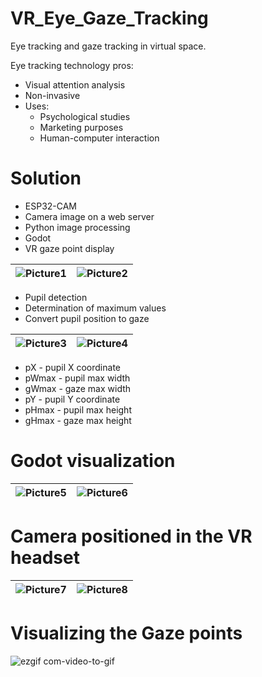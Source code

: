 # VR_Eye_Gaze_Tracking
Eye tracking and gaze tracking in virtual space.

Eye tracking technology pros:
- Visual attention analysis
- Non-invasive
- Uses:
  - Psychological studies
  - Marketing purposes
  - Human-computer interaction

# Solution
- ESP32-CAM
- Camera image on a web server
- Python image processing
- Godot 
- VR gaze point display

| ![Picture1](https://github.com/BenceBiricz/VR_Eye_Gaze_Tracking/assets/71565433/fa25f687-29a1-4fa3-9fdf-46c24ff0fea3) | ![Picture2](https://github.com/BenceBiricz/VR_Eye_Gaze_Tracking/assets/71565433/9faace27-08e0-46cb-be3c-948aafd05c1c) |
| --- | --- |

- Pupil detection
- Determination of maximum values
- Convert pupil position to gaze

| ![Picture3](https://github.com/BenceBiricz/VR_Eye_Gaze_Tracking/assets/71565433/4f30ccfd-530f-4639-a05c-4e80f754d4f4) | ![Picture4](https://github.com/BenceBiricz/VR_Eye_Gaze_Tracking/assets/71565433/7e19a866-efda-4904-906b-454e074e97d8) |
| --- | --- |

- pX - pupil X coordinate
- pWmax - pupil max width
- gWmax - gaze max width
- pY - pupil Y coordinate
- pHmax - pupil max height
- gHmax - gaze max height

# Godot visualization

| ![Picture5](https://github.com/BenceBiricz/VR_Eye_Gaze_Tracking/assets/71565433/765e8ef9-0f99-4791-a54f-e71822048c81) | ![Picture6](https://github.com/BenceBiricz/VR_Eye_Gaze_Tracking/assets/71565433/620510fb-4693-4932-8c46-68abb702684d) |
| --- | --- |

# Camera positioned in the VR headset

| ![Picture7](https://github.com/BenceBiricz/VR_Eye_Gaze_Tracking/assets/71565433/81536f39-4157-4cab-8120-10d32bbb30fb) | ![Picture8](https://github.com/BenceBiricz/VR_Eye_Gaze_Tracking/assets/71565433/258b56e4-5723-4e47-9ac3-7811ee5a42c7) |
| --- | --- |

# Visualizing the Gaze points

![ezgif com-video-to-gif](https://github.com/BenceBiricz/VR_Eye_Gaze_Tracking/assets/71565433/7f4e4645-c1c2-4b1a-bcba-138e9d13d787)





  
